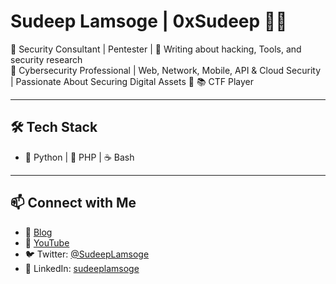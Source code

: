# Sudeep Lamsoge | 0xSudeep 🏴‍☠️  

🔹 Security Consultant | Pentester |
🔹 Writing about hacking, Tools, and security research  
🔹 Cybersecurity Professional | Web, Network, Mobile, API & Cloud Security | Passionate About Securing Digital Assets 
🔹 📚 CTF Player

---

## 🛠 Tech Stack
- 🐍 Python | 🐘 PHP | ☕ Bash 

---

## 📫 Connect with Me
- 🔗 [Blog](https://sudeeplamsoge.blogspot.com/)
- 🎥 [YouTube](https://www.youtube.com/@SudeepLamsoge)
- 🐦 Twitter: [@SudeepLamsoge](https://x.com/SudeepLamsoge)
- 💼 LinkedIn: [sudeeplamsoge](https://www.linkedin.com/in/sudeeplamsoge/)
